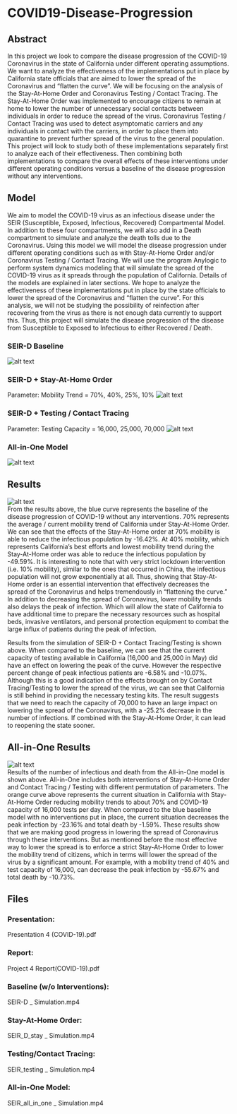 # COVID19-Disease-Progression

## Abstract 
In this project we look to compare the disease progression of the COVID-19 Coronavirus in the state of California under different operating assumptions. We want to analyze the effectiveness of the implementations put in place by California state officials that are aimed to lower the spread of the Coronavirus and “flatten the curve”. We will be focusing on the analysis of the Stay-At-Home Order and Coronavirus Testing / Contact Tracing. The Stay-At-Home Order was implemented to encourage citizens to remain at home to lower the number of unnecessary social contacts between individuals in order to reduce the spread of the virus. Coronavirus Testing / Contact Tracing was used to detect asymptomatic carriers and any individuals in contact with the carriers, in order to place them into quarantine to prevent further spread of the virus to the general population. This project will look to study both of these implementations separately first to analyze each of their effectiveness. Then combining both implementations to compare the overall effects of these interventions under different operating conditions versus a baseline of the disease progression without any interventions.

## Model  
We aim to model the COVID-19 virus as an infectious disease under the SEIR (Susceptible, Exposed, Infectious, Recovered) Compartmental Model. In addition to these four compartments, we will also add in a Death compartment to simulate and analyze the death tolls due to the Coronavirus. Using this model we will model the disease progression under different operating conditions such as with Stay-At-Home Order and/or Coronavirus Testing / Contact Tracing. We will use the program Anylogic to perform system dynamics modeling that will simulate the spread of the COVID-19 virus as it spreads through the population of California. Details of the models are explained in later sections. We hope to analyze the effectiveness of these implementations put in place by the state officials to lower the spread of the Coronavirus and “flatten the curve”. For this analysis, we will not be studying the possibility of reinfection after recovering from the virus as there is not enough data currently to support this. Thus, this project will simulate the disease progression of the disease from Susceptible to Exposed to Infectious to either Recovered / Death.

### SEIR-D Baseline
![alt text](https://github.com/Zelong-Chen/COVID19-Disease-Progression/blob/master/images/seird.PNG)

### SEIR-D + Stay-At-Home Order
Parameter: Mobility Trend = 70%, 40%, 25%, 10%
![alt text](https://github.com/Zelong-Chen/COVID19-Disease-Progression/blob/master/images/seird_stay.PNG)

### SEIR-D + Testing / Contact Tracing
Parameter: Testing Capacity = 16,000, 25,000, 70,000
![alt text](https://github.com/Zelong-Chen/COVID19-Disease-Progression/blob/master/images/seird_testing.PNG)

### All-in-One Model
![alt text](https://github.com/Zelong-Chen/COVID19-Disease-Progression/blob/master/images/seird_allinone.PNG)

## Results
![alt text](https://github.com/Zelong-Chen/COVID19-Disease-Progression/blob/master/images/result1.PNG)  
From the results above, the blue curve represents the baseline of the disease progression of COVID-19 without any interventions. 70% represents the average / current mobility trend of California under Stay-At-Home Order. We can see that the effects of the Stay-At-Home order at 70% mobility is able to reduce the infectious population by -16.42%. At 40% mobility, which represents California’s best efforts and lowest mobility trend during the Stay-At-Home order was able to reduce the infectious population by -49.59%. It is interesting to note that with very strict lockdown intervention (i.e. 10% mobility), similar to the ones that occurred in China, the infectious population will not grow exponentially at all. Thus, showing that Stay-At-Home order is an essential intervention that effectively decreases the spread of the Coronavirus and helps tremendously in “flattening the curve.” In addition to decreasing the spread of Coronavirus, lower mobility trends also delays the peak of infection. Which will allow the state of California to have additional time to prepare the necessary resources such as hospital beds, invasive ventilators, and personal protection equipment to combat the large influx of patients during the peak of infection.  

Results from the simulation of SEIR-D + Contact Tracing/Testing is shown above. When compared to the baseline, we can see that the current capacity of testing available in California (16,000 and 25,000 in May) did have an effect on lowering the peak of the curve. However the respective percent change of peak infectious patients are -6.58% and -10.07%. Although this is a good indication of the effects brought on by Contact Tracing/Testing to lower the spread of the virus, we can see that California is still behind in providing the necessary testing kits. The result suggests that we need to reach the capacity of 70,000 to have an large impact on lowering the spread of the Coronavirus, with a -25.2% decrease in the number of infections. If combined with the Stay-At-Home Order, it can lead to reopening the state sooner.

## All-in-One Results
![alt text](https://github.com/Zelong-Chen/COVID19-Disease-Progression/blob/master/images/result2.PNG)  
Results of the number of infectious and death from the All-in-One model is shown above. All-in-One includes both interventions of Stay-At-Home Order and Contact Tracing / Testing with different permutation of parameters. The orange curve above represents the current situation in California with Stay-At-Home Order reducing mobility trends to about 70% and COVID-19 capacity of 16,000 tests per day.  When compared to the blue baseline model with no interventions put in place, the current situation decreases the peak infection by -23.16% and total death by -1.59%. These results show that we are making good progress in lowering the spread of Coronavirus through these interventions. But as mentioned before the most effective way to lower the spread is to enforce a strict Stay-At-Home Order to lower the mobility trend of citizens, which in terms will lower the spread of the virus by a significant amount. For example, with a mobility trend of 40% and test capacity of 16,000, can decrease the peak infection by -55.67% and total death by -10.73%.

## Files
### Presentation:
Presentation 4 (COVID-19).pdf  
### Report: 
Project 4 Report(COVID-19).pdf  
### Baseline (w/o Interventions): 
SEIR-D _ Simulation.mp4  
### Stay-At-Home Order:   
SEIR_D_stay _ Simulation.mp4  
### Testing/Contact Tracing:   
SEIR_testing _ Simulation.mp4  
### All-in-One Model:   
SEIR_all_in_one _ Simulation.mp4   
